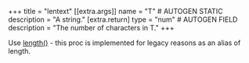 +++
title = "lentext"
[[extra.args]]
name = "T" # AUTOGEN STATIC
description = "A string."
[extra.return]
type = "num" # AUTOGEN FIELD
description = "The number of characters in T."
+++

Use [length()](@language/proc/length.md) - this proc is implemented for legacy reasons as an alias of length.
